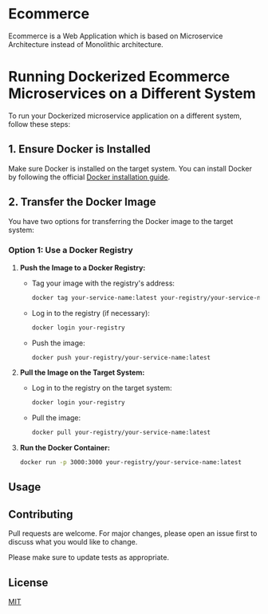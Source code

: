# Ecommerce

Ecommerce is a Web Application which is based on Microservice Architecture instead of Monolithic architecture.

# Running Dockerized Ecommerce Microservices on a Different System

To run your Dockerized microservice application on a different system, follow these steps:

## 1. Ensure Docker is Installed

Make sure Docker is installed on the target system. You can install Docker by following the official [Docker installation guide](https://docs.docker.com/get-docker/).

## 2. Transfer the Docker Image

You have two options for transferring the Docker image to the target system:

### Option 1: Use a Docker Registry

1. **Push the Image to a Docker Registry:**
   - Tag your image with the registry's address:
     ```bash
     docker tag your-service-name:latest your-registry/your-service-name:latest
     ```
   - Log in to the registry (if necessary):
     ```bash
     docker login your-registry
     ```
   - Push the image:
     ```bash
     docker push your-registry/your-service-name:latest
     ```

2. **Pull the Image on the Target System:**
   - Log in to the registry on the target system:
     ```bash
     docker login your-registry
     ```
   - Pull the image:
     ```bash
     docker pull your-registry/your-service-name:latest
     ```

3. **Run the Docker Container:**
   ```bash
   docker run -p 3000:3000 your-registry/your-service-name:latest


## Usage


## Contributing

Pull requests are welcome. For major changes, please open an issue first
to discuss what you would like to change.

Please make sure to update tests as appropriate.

## License

[MIT](https://choosealicense.com/licenses/mit/)